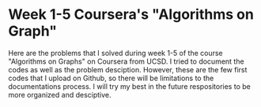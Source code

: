 # Week 1-5 Coursera's "Algorithms on Graph"
Here are the problems that I solved during week 1-5 of the course "Algorithms on Graphs" on Coursera from UCSD. I tried to document the codes as well as the problem desciption. However, these are the few first codes that I upload on Github, so there will be limitations to the documentations process. I will try my best in the future respositories to be more organized and desciptive.
